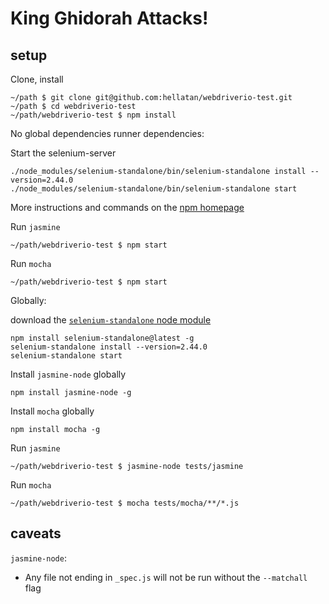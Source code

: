 # King Ghidorah Attacks!

## setup

Clone, install

    ~/path $ git clone git@github.com:hellatan/webdriverio-test.git
    ~/path $ cd webdriverio-test
    ~/path/webdriverio-test $ npm install

No global dependencies runner dependencies:

Start the selenium-server

    ./node_modules/selenium-standalone/bin/selenium-standalone install --version=2.44.0
    ./node_modules/selenium-standalone/bin/selenium-standalone start

More instructions and commands on the [npm homepage][standalone]

Run `jasmine`

    ~/path/webdriverio-test $ npm start

Run `mocha`

    ~/path/webdriverio-test $ npm start

Globally:

download the [`selenium-standalone` node module][standalone]

    npm install selenium-standalone@latest -g
    selenium-standalone install --version=2.44.0
    selenium-standalone start

Install `jasmine-node` globally

    npm install jasmine-node -g

Install `mocha` globally

    npm install mocha -g

Run `jasmine`

    ~/path/webdriverio-test $ jasmine-node tests/jasmine

Run `mocha`

    ~/path/webdriverio-test $ mocha tests/mocha/**/*.js

## caveats

`jasmine-node`:

- Any file not ending in `_spec.js` will not be run without the `--matchall` flag

[standalone]: https://www.npmjs.com/package/selenium-standalone
